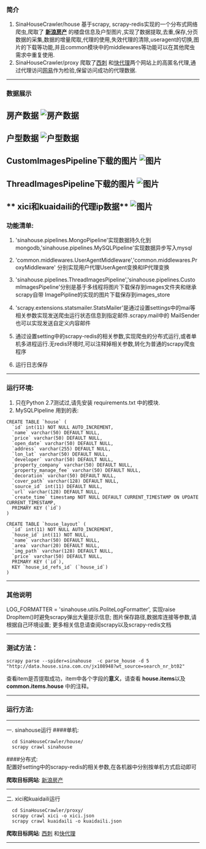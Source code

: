 ### 简介
1. SinaHouseCrawler/house 基于scrapy, scrapy-redis实现的一个分布式网络爬虫,爬取了 **[新浪房产](http://data.house.sina.com.cn/sc/search/)** 的楼盘信息及户型图片,实现了数据提取,去重,保存,分页数据的采集,数据的增量爬取,代理的使用,失效代理的清除,useragent的切换,图片的下载等功能,并且common模块中的middlewares等功能可以在其他爬虫需求中重复使用.
2. SinaHouseCrawler/proxy 爬取了[西刺](http://www.xicidaili.com/nn/) 和[快代理](http://www.kuaidaili.com/)两个网站上的高匿名代理,通过代理访问[网易](http://www.163.com/)作为检验,保留访问成功的代理数据.

---
### 数据展示

**房产数据**
![房产数据](https://raw.githubusercontent.com/Fighting-Toghter/Exercise/master/images/house.png)
---
**户型数据**
![户型数据](https://raw.githubusercontent.com/Fighting-Toghter/Exercise/master/images/hosuelayout.png)
---
**CustomImagesPipeline下载的图片**
![图片](https://raw.githubusercontent.com/Fighting-Toghter/Exercise/master/images/image_store.png)
---
**ThreadImagesPipeline下载的图片**
![图片](https://raw.githubusercontent.com/Fighting-Toghter/Exercise/master/images/images.png)
---
** xici和kuaidaili的代理ip数据**
![图片](https://raw.githubusercontent.com/Fighting-Toghter/Exercise/master/images/proxyip.png)
---
### 功能清单:

1. 'sinahouse.pipelines.MongoPipeline'实现数据持久化到mongodb,'sinahouse.pipelines.MySQLPipeline'实现数据异步写入mysql

2. 'common.middlewares.UserAgentMiddleware','common.middlewares.ProxyMiddleware' 分别实现用户代理UserAgent变换和IP代理变换

3. 'sinahouse.pipelines.ThreadImagesPipeline','sinahouse.pipelines.CustomImagesPipeline'分别是基于多线程将图片下载保存到images文件夹和继承scrapy自带  ImagePipline的实现的图片下载保存到images_store

4. 'scrapy.extensions.statsmailer.StatsMailer'是通过设置settings中的mai等相关参数实现发送爬虫运行状态信息到指定邮件.scrapy.mail中的  MailSender也可以实现发送自定义内容邮件 

5. 通过设置setting中的scrapy-redis的相关参数,实现爬虫的分布式运行,或者单机多进程运行.无redis环境时,可以注释掉相关参数,转化为普通的scrapy爬虫程序  
6. 运行日志保存

---
### 运行环境:
1. 只在Python 2.7测试过,请先安装 requirements.txt 中的模块.
2. MySQLPipeline 用到的表:
```
CREATE TABLE `house` (
  `id` int(11) NOT NULL AUTO_INCREMENT,
  `name` varchar(50) DEFAULT NULL,
  `price` varchar(50) DEFAULT NULL,
  `open_date` varchar(50) DEFAULT NULL,
  `address` varchar(255) DEFAULT NULL,
  `lon_lat` varchar(50) DEFAULT NULL,
  `developer` varchar(50) DEFAULT NULL,
  `property_company` varchar(50) DEFAULT NULL,
  `property_manage_fee` varchar(50) DEFAULT NULL,
  `decoration` varchar(50) DEFAULT NULL,
  `cover_path` varchar(128) DEFAULT NULL,
  `source_id` int(11) DEFAULT NULL,
  `url` varchar(128) DEFAULT NULL,
  `create_time` timestamp NOT NULL DEFAULT CURRENT_TIMESTAMP ON UPDATE CURRENT_TIMESTAMP,
  PRIMARY KEY (`id`)
)

CREATE TABLE `house_layout` (
  `id` int(11) NOT NULL AUTO_INCREMENT,
  `house_id` int(11) NOT NULL,
  `name` varchar(50) DEFAULT NULL,
  `area` varchar(20) DEFAULT NULL,
  `img_path` varchar(128) DEFAULT NULL,
  `price` varchar(50) DEFAULT NULL,
  PRIMARY KEY (`id`),
  KEY `house_id_refs_id` (`house_id`)
)
```
---
### 其他说明
LOG_FORMATTER = 'sinahouse.utils.PoliteLogFormatter', 实现raise DropItem()时避免scrapy弹出大量提示信息; 图片保存路径,数据库连接等参数,请根据自己环境设置; 更多相关信息请查阅scrapy以及scrapy-redis文档  
  
---  
### 测试方法： 

```
scrapy parse --spider=sinahouse  -c parse_house -d 5 "http://data.house.sina.com.cn/jx108948?wt_source=search_nr_bt02"
```

查看item是否提取成功，item中各个字段的**意义**，请查看 **house.items**以及**common.items.house** 中的注释。  

---
### 运行方法:  
---
一. sinahouse运行
####单机:
```
  cd SinaHouseCrawler/house/    
  scrapy crawl sinahouse   
```
####分布式:    
 配置好setting中的scrapy-redis的相关参数,在各机器中分别按单机方式启动即可    
  
**爬取目标网站**: [新浪房产](http://data.house.sina.com.cn/sc/search/)

---
二. xici和kuaidaili运行
```
  cd SinaHouseCrawler/proxy/
  scrapy crawl xici -o xici.json
  scrapy crawl kuaidaili -o kuaidaili.json
 ```
 **爬取目标网站**: [西刺](http://www.xicidaili.com/nn/) 和[快代理](http://www.kuaidaili.com/)

---
